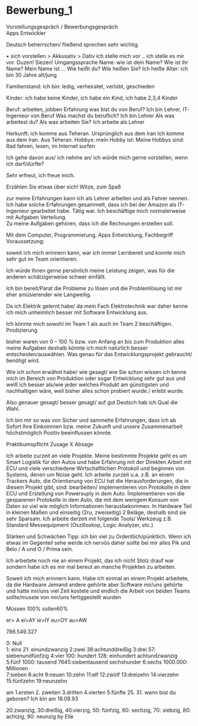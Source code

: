 # Bewerbung_1

Vorstellungsgespräch   / Bewerbungsgespräch      
Apps Entwickler

Deutsch beherrschen/ fließend sprechen sehr wichtig.

•	sich vorstellen  > Akkusativ   > Dativ
ich stelle mich vor .. ich stelle es mir vor.
Duzen! Siezen!   Umgangssprache
Name:
wie ist dein Name? Wie ist ihr Name? Mein Name ist …
Wie heißt du? Wie heißen Sie? Ich heiße
Alter:
ich bin 30 Jahre alt/jung

Familienstand:
ich bin: ledig, verheiratet, verlobt, geschieden

Kinder: ich habe keine Kinder, ich habe ein Kind, ich habe 2,3,4 Kinder

Beruf:  arbeiten, jobben   Erfahrung
was bist du von Beruf? Ich bin Lehrer, IT- Ingenieur von Beruf
Was machst du beruflich? Ich bin Lehrer
Als was arbeitest du? Als was arbeiten Sie? Ich arbeite als Lehrer

Herkunft:
ich komme aus Teheran. Ursprünglich aus dem Iran
Ich komme aus dem Iran. Aus Teheran.
Hobbys:
mein Hobby ist:
Meine Hobbys sind: Rad fahren, lesen, im Internet surfen

Ich gehe davon aus/ ich nehme an/ ich würde mich gerne vorstellen, wenn ich darf/dürfte?

Sehr erfreut, ich freue mich.

Erzählen Sie etwas über sich!   Witze, zum Spaß

zur meine Erfahrungen kann ich als Lehrer arbeiten und als Fahrer nennen.
Ich habe solche Erfahrungen gesammelt, dass ich bei der Amazon als IT-Ingenieur gearbeitet habe.
Tätig war.
Ich beschäftige mich normalerweise mit Aufgaben Verteilung.  
Zu meine Aufgaben gehören, dass ich die Rechnungen erstellen soll.

Mit dem Computer, Programmierung, Apps Entwicklung,
 Fachbegriff
Voraussetzung:







soweit ich mich erinnern kann, war ich immer Lernbereit und konnte mich sehr gut im Team orientieren.

Ich würde Ihnen gerne persönlich meine Leistung zeigen, was für die anderen schätzigerweise schwer einfällt.

Ich bin bereit/Parat die Probleme zu lösen und die Problemlösung ist mir eher amüsierender wie
Langweilig.

Da ich Elektrik gelernt habe/ da mein Fach Elektrotechnik war daher kenne ich mich unheimlich besser mit Software Entwicklung aus.  

Ich könnte mich sowohl im Team 1 als auch im Team 2 beschäftigen.
Prodizierung

bisher waren von 0 – 100 % bzw. von Anfang an bis zum Produktion alles meine Aufgaben deshalb
könnte ich mich natürlich besser entscheiden/auswählen. Was genau für das Entwicklungsprojekt gebraucht/ benötigt wird.

Wie ich schon erwähnt habe/ wie gesagt/ wie Sie schon wissen
ich kenne mich im Bereich von Produktion oder sogar Entwicklung sehr gut aus und weiß ich besser als/wie jeder welches Produkt am günstigsten und nachhaltigen wäre, weil bisher alles schon probiert wurde./ erlebt wurde.

Also genauer gesagt/ besser gesagt/ auf gut Deutsch hab ich Qual die Wahl.

Ich bin mir so was von Sicher und sammelte Erfahrungen, dass ich ab Sofort Ihre Einkommen bzw. meine Zukunft und unsere Zusammenarbeit höchstmöglich Positiv beeinflussen könnte.

Praktikumspflicht
Zusage X Absage


Ich arbeite zurzeit an viele Projekte. Meine bestimmte Projekte geht es um Smart Logistik für den Autos und habe Erfahrung mit der Direkten Arbeit mit ECU und viele verschiedene
Wirtschaftlichen Protokoll und beginnen von Systems, denen um Noise geht.
Ich arbeite zurzeit u.a.  z.B. an einem Trackers Auto, die Orientierung von ECU hat
die Herausforderungen, die in diesem Projekt gibt, sind:
bearbeiten/ implementieren  von Protokolle in dem ECU und Erstellung von Powersuply in dem Auto.
Ímplementieren von die gesparenen Protokolle in dem Auto, die mit dem wenigem Konsum von Daten so viel wie möglich Informationen herausbekommen.
In Hardware Teil in kleinen Maßen und einseitig (2ru, zweiseitig) 2 Beläge, deshalb sind sie sehr Sparsam.
Ich arbeite derzeit mit folgende Tools/ Werkzeug z.B. Standard Messequipment (Oszilloskop, Logic Analyzer, etc.)


Stärken  und  Schwächen
Tipp: ich bin viel zu Ordentlich/pünktlich. Wenn ich etwas im Gegenteil sehe werde ich nervös
daher sollte bei mir alles Pik und Belo / A und O / Prima  sein.


Ich arbeitete noch nie an einem Projekt, das ich nicht Stolz drauf war sondern habe ich es mir mal bereut an manche Projekten zu arbeiten.  

Soweit ich mich erinnern kann. Habe ich einmal an einem Projekt arbeitete, da die Hardware Jemand andere gehörte aber Software mir/uns gehörte und hatte mir/uns viel Zeit kostete und endlich die Arbeit von beiden Teams sollte/musste von mir/uns fertiggestellt wurden



Müssen 100%
sollen60%



er> A  ei>AY ie>IY  eu>OY au>AW

786.549.327

0: Null  
1: eins                                  21: einundzwanzig
2:zwei                                  38:achtunddreißig
3:drei                                    57: siebenundfünfzig
4:vier                                    100: hundert     128: einhundert achtundzwanzig
5:fünf                                    1000: tausend           7645:siebentausend sechshunder
6:sechs                                   1000.000: Millionen    
7:sieben
8:acht
9:neuen
10:zehn
11:elf
12:zwölf
13:dreizehn
14:vierzehn
15:fünfzehn
19:neunzehn

 am 1.ersten 2. zweiten 3.dritten 4.vierten 5.fünfte 25. 31.
wann bist du geboren? Ich bin am 18.08.93


20:zwanzig, 30:dreißig, 40:vierzig, 50: fünfzig, 60: sechzig, 70: siebzig, 80: achtzig, 90: neunzig
by Elle
